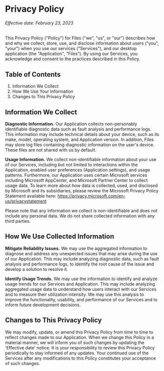 # Privacy Policy

###### Effective date: February 23, 2023

This Privacy Policy ("Policy") for Files ("we", "us", or "our") describes how and why we collect, store, use, and disclose information about users ("you", "your") when you use our services ("Services"), and our desktop application (the "Application", "Files"). By using our Services, you acknowledge and consent to the practices described in this Policy.

## Table of Contents

1. Information We Collect
2. How We Use Your Information
3. Changes to This Privacy Policy

## Information We Collect

**Diagnostic Information.** Our Application collects non-personably identifiable diagnostic data such as fault analysis and performance logs. This information may include technical details about your device, such as its make, model, operating system, and Application version. In addition, Files may store log files containing diagnostic information on the user's device. These files are not shared with us by default.

**Usage Information.** We collect non-identifiable information about your use of our Services, including but not limited to interactions within the Application, enabled user preferences (Application settings), and usage patterns. Furthermore, our Application uses certain Microsoft services including Microsoft AppCenter, and Microsoft Partner Center to collect usage data. To learn more about how data is collected, used, and disclosed by Microsoft and its subsidiaries, please review the Microsoft Privacy Policy Statement available here: https://privacy.microsoft.com/en-us/privacystatement

Please note that any information we collect is non-identifiable and does not include any personal data. We do not share collected information with any third parties.

## How We Use Collected Information

**Mitigate Reliability Issues.** We may use the aggregated information to diagnose and address any unexpected issues that may arise during the use of our Application. This may include analyzing diagnostic data, such as fault analysis and performance logs, to identify the root cause of the issue and develop a solution to resolve it.

**Identify Usage Trends.** We may use the information to identify and analyze usage trends for our Services and Application. This may include analyzing aggregated usage data to understand how users interact with our Services and to measure their utilization intensity. We may use this analysis to improve the functionality, usability, and performance of our Services and to inform future development decisions.

## Changes to This Privacy Policy

We may modify, update, or amend this Privacy Policy from time to time to reflect changes made to our Application. When we change this Policy in a material manner, we will inform you of such changes by updating the 'Effective date' notice. It is your responsibility to review this Privacy Policy periodically to stay informed of any updates. Your continued use of the Services after any modifications to this Policy constitutes your acceptance of such changes.
